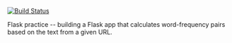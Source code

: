 [![Build Status](https://travis-ci.com/wangonya/flask-tutorial.svg?branch=master)](https://travis-ci.com/wangonya/flask-tutorial)

Flask practice -- building a Flask app that calculates word-frequency pairs based on the text from a given URL.